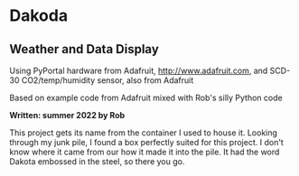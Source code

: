 
# Dakoda
## Weather and Data Display

Using PyPortal hardware from Adafruit, http://www.adafruit.com,
and SCD-30 CO2/temp/humidity sensor, also from Adafruit

Based on example code from Adafruit mixed with Rob's silly Python code

**Written: summer 2022 by Rob**

This project gets its name from the container I used to house it.  Looking through my
junk pile, I found a box perfectly suited for this project.  I don't know where it 
came from our how it made it into the pile.  It had the word Dakota embossed in the 
steel, so there you go.



